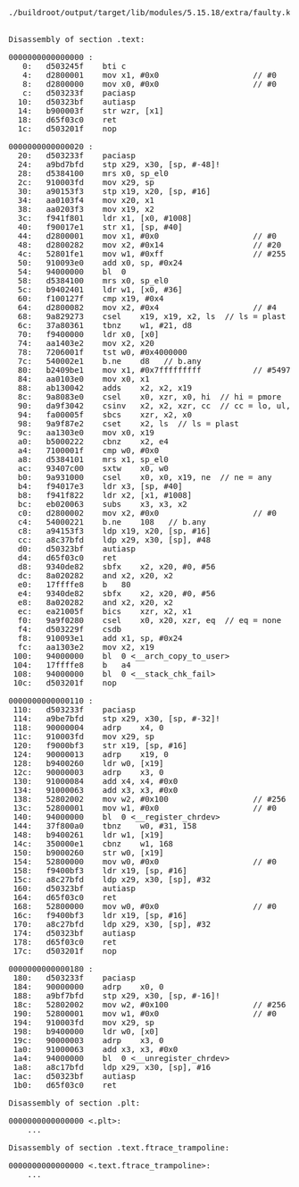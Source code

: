 <pre>
./buildroot/output/target/lib/modules/5.15.18/extra/faulty.ko:     file format elf64-littleaarch64


Disassembly of section .text:

0000000000000000 <faulty_write>:
   0:	d503245f 	bti	c
   4:	d2800001 	mov	x1, #0x0                   	// #0
   8:	d2800000 	mov	x0, #0x0                   	// #0
   c:	d503233f 	paciasp
  10:	d50323bf 	autiasp
  14:	b900003f 	str	wzr, [x1]
  18:	d65f03c0 	ret
  1c:	d503201f 	nop

0000000000000020 <faulty_read>:
  20:	d503233f 	paciasp
  24:	a9bd7bfd 	stp	x29, x30, [sp, #-48]!
  28:	d5384100 	mrs	x0, sp_el0
  2c:	910003fd 	mov	x29, sp
  30:	a90153f3 	stp	x19, x20, [sp, #16]
  34:	aa0103f4 	mov	x20, x1
  38:	aa0203f3 	mov	x19, x2
  3c:	f941f801 	ldr	x1, [x0, #1008]
  40:	f90017e1 	str	x1, [sp, #40]
  44:	d2800001 	mov	x1, #0x0                   	// #0
  48:	d2800282 	mov	x2, #0x14                  	// #20
  4c:	52801fe1 	mov	w1, #0xff                  	// #255
  50:	910093e0 	add	x0, sp, #0x24
  54:	94000000 	bl	0 <memset>
  58:	d5384100 	mrs	x0, sp_el0
  5c:	b9402401 	ldr	w1, [x0, #36]
  60:	f100127f 	cmp	x19, #0x4
  64:	d2800082 	mov	x2, #0x4                   	// #4
  68:	9a829273 	csel	x19, x19, x2, ls  // ls = plast
  6c:	37a80361 	tbnz	w1, #21, d8 <faulty_read+0xb8>
  70:	f9400000 	ldr	x0, [x0]
  74:	aa1403e2 	mov	x2, x20
  78:	7206001f 	tst	w0, #0x4000000
  7c:	540002e1 	b.ne	d8 <faulty_read+0xb8>  // b.any
  80:	b2409be1 	mov	x1, #0x7fffffffff          	// #549755813887
  84:	aa0103e0 	mov	x0, x1
  88:	ab130042 	adds	x2, x2, x19
  8c:	9a8083e0 	csel	x0, xzr, x0, hi  // hi = pmore
  90:	da9f3042 	csinv	x2, x2, xzr, cc  // cc = lo, ul, last
  94:	fa00005f 	sbcs	xzr, x2, x0
  98:	9a9f87e2 	cset	x2, ls  // ls = plast
  9c:	aa1303e0 	mov	x0, x19
  a0:	b5000222 	cbnz	x2, e4 <faulty_read+0xc4>
  a4:	7100001f 	cmp	w0, #0x0
  a8:	d5384101 	mrs	x1, sp_el0
  ac:	93407c00 	sxtw	x0, w0
  b0:	9a931000 	csel	x0, x0, x19, ne  // ne = any
  b4:	f94017e3 	ldr	x3, [sp, #40]
  b8:	f941f822 	ldr	x2, [x1, #1008]
  bc:	eb020063 	subs	x3, x3, x2
  c0:	d2800002 	mov	x2, #0x0                   	// #0
  c4:	54000221 	b.ne	108 <faulty_read+0xe8>  // b.any
  c8:	a94153f3 	ldp	x19, x20, [sp, #16]
  cc:	a8c37bfd 	ldp	x29, x30, [sp], #48
  d0:	d50323bf 	autiasp
  d4:	d65f03c0 	ret
  d8:	9340de82 	sbfx	x2, x20, #0, #56
  dc:	8a020282 	and	x2, x20, x2
  e0:	17ffffe8 	b	80 <faulty_read+0x60>
  e4:	9340de82 	sbfx	x2, x20, #0, #56
  e8:	8a020282 	and	x2, x20, x2
  ec:	ea21005f 	bics	xzr, x2, x1
  f0:	9a9f0280 	csel	x0, x20, xzr, eq  // eq = none
  f4:	d503229f 	csdb
  f8:	910093e1 	add	x1, sp, #0x24
  fc:	aa1303e2 	mov	x2, x19
 100:	94000000 	bl	0 <__arch_copy_to_user>
 104:	17ffffe8 	b	a4 <faulty_read+0x84>
 108:	94000000 	bl	0 <__stack_chk_fail>
 10c:	d503201f 	nop

0000000000000110 <faulty_init>:
 110:	d503233f 	paciasp
 114:	a9be7bfd 	stp	x29, x30, [sp, #-32]!
 118:	90000004 	adrp	x4, 0 <faulty_write>
 11c:	910003fd 	mov	x29, sp
 120:	f9000bf3 	str	x19, [sp, #16]
 124:	90000013 	adrp	x19, 0 <faulty_write>
 128:	b9400260 	ldr	w0, [x19]
 12c:	90000003 	adrp	x3, 0 <faulty_write>
 130:	91000084 	add	x4, x4, #0x0
 134:	91000063 	add	x3, x3, #0x0
 138:	52802002 	mov	w2, #0x100                 	// #256
 13c:	52800001 	mov	w1, #0x0                   	// #0
 140:	94000000 	bl	0 <__register_chrdev>
 144:	37f800a0 	tbnz	w0, #31, 158 <faulty_init+0x48>
 148:	b9400261 	ldr	w1, [x19]
 14c:	350000e1 	cbnz	w1, 168 <faulty_init+0x58>
 150:	b9000260 	str	w0, [x19]
 154:	52800000 	mov	w0, #0x0                   	// #0
 158:	f9400bf3 	ldr	x19, [sp, #16]
 15c:	a8c27bfd 	ldp	x29, x30, [sp], #32
 160:	d50323bf 	autiasp
 164:	d65f03c0 	ret
 168:	52800000 	mov	w0, #0x0                   	// #0
 16c:	f9400bf3 	ldr	x19, [sp, #16]
 170:	a8c27bfd 	ldp	x29, x30, [sp], #32
 174:	d50323bf 	autiasp
 178:	d65f03c0 	ret
 17c:	d503201f 	nop

0000000000000180 <cleanup_module>:
 180:	d503233f 	paciasp
 184:	90000000 	adrp	x0, 0 <faulty_write>
 188:	a9bf7bfd 	stp	x29, x30, [sp, #-16]!
 18c:	52802002 	mov	w2, #0x100                 	// #256
 190:	52800001 	mov	w1, #0x0                   	// #0
 194:	910003fd 	mov	x29, sp
 198:	b9400000 	ldr	w0, [x0]
 19c:	90000003 	adrp	x3, 0 <faulty_write>
 1a0:	91000063 	add	x3, x3, #0x0
 1a4:	94000000 	bl	0 <__unregister_chrdev>
 1a8:	a8c17bfd 	ldp	x29, x30, [sp], #16
 1ac:	d50323bf 	autiasp
 1b0:	d65f03c0 	ret

Disassembly of section .plt:

0000000000000000 <.plt>:
	...

Disassembly of section .text.ftrace_trampoline:

0000000000000000 <.text.ftrace_trampoline>:
	...
</pre>